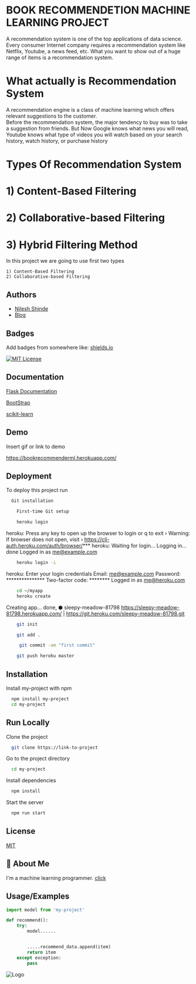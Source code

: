 
# BOOK RECOMMENDETION MACHINE LEARNING PROJECT 

A recommendation system is one of the top 
applications of data science. 
Every consumer Internet company requires a recommendation system like 
Netflix, Youtube, a news feed, etc. 
What you want to show out of a huge range of items 
is a recommendation system.

# What actually is Recommendation System
A recommendation engine is a class of 
machine learning which offers relevant 
suggestions to the customer.  
Before the recommendation system, the major tendency to 
buy was to take a suggestion from friends.
 But Now Google knows what news you will read, 
 Youtube knows what type of videos you will watch based on your 
 search history, watch history, or purchase history


# Types Of Recommendation System
# 1) Content-Based Filtering
# 2) Collaborative-based Filtering
# 3) Hybrid Filtering Method

In this project we are going to use first two types

    1) Content-Based Filtering
    2) Collaborative-based Filtering



## Authors

- [Nilesh Shinde](https://www.github.com/octokatherine)
- [Blog ](https://www.analyticsvidhya.com/blog/2021/06/build-book-recommendation-system-unsupervised-learning-project/)
## Badges

Add badges from somewhere like: [shields.io](https://shields.io/)

[![MIT License](https://img.shields.io/badge/License-MIT-green.svg)](https://github.com/Nileshshinde09/Book-Recommendetion-Project/blob/main/LICENSE)


## Documentation

[Flask Documentation](https://flask.palletsprojects.com/en/2.2.x/)

[BootStrap ](https://getbootstrap.com/)

[scikit-learn](https://scikit-learn.org/stable/)


## Demo

Insert gif or link to demo

https://bookrecommenderml.herokuapp.com/



## Deployment

To deploy this project run

```bash
  Git installation
```
```bash
    First-time Git setup
```
```bash
    heroku login
```
heroku: Press any key to open up the browser to login or q to exit
 ›   Warning: If browser does not open, visit
 ›   https://cli-auth.heroku.com/auth/browser/***
heroku: Waiting for login...
Logging in... done
Logged in as me@example.com

```bash
    heroku login -i
```
heroku: Enter your login credentials
Email: me@example.com
Password: ***************
Two-factor code: ********
Logged in as me@heroku.com

```bash
    cd ~/myapp
    heroku create 
```
Creating app... done, ⬢ sleepy-meadow-81798
https://sleepy-meadow-81798.herokuapp.com/ | https://git.heroku.com/sleepy-meadow-81798.git

```bash
    git init
```
```bash
    git add .
```
```bash
     git commit -am "first commit"
```
```bash
    git push heroku master
```



## Installation

Install my-project with npm

```bash
  npm install my-project
  cd my-project
```
    
## Run Locally

Clone the project

```bash
  git clone https://link-to-project
```

Go to the project directory

```bash
  cd my-project
```

Install dependencies

```bash
  npm install
```

Start the server

```bash
  npm run start
```


## License

[MIT](https://github.com/Nileshshinde09/Book-Recommendetion-Project/blob/main/LICENSE)


## 🚀 About Me
I'm a machine learning programmer.
[click]( https://github.com/Nileshshinde09)



## Usage/Examples

```python
import model from 'my-project'

def recommend():
    try:
        model......


        .....recommend_data.append(item)
        return item
    except exception:
        pass

```


![Logo](https://dev-to-uploads.s3.amazonaws.com/uploads/articles/th5xamgrr6se0x5ro4g6.png)


